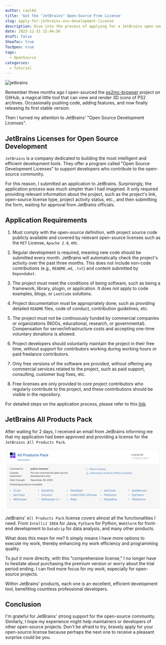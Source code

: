 ```yaml
---
author: caol64
title: 'Got the "JetBrains" Open-Source Free License'
slug: apply-for-jetbrains-oss-development-license
description: Dive into the process of applying for a JetBrains open source license, upgrading your development toolkit, and contributing more effectively to your open source projects.
date: 2023-12-31 15:44:56
draft: false
ShowToc: true
TocOpen: true
tags:
  - OpenSource
categories:
  - Tutorial
---
```

![jetbrains](https://resources.jetbrains.com/storage/products/company/brand/logos/jb_beam.png)

Remember three months ago I open-sourced the [ps2mc-browser](https://github.com/caol64/ps2mc-browser) project on GitHub, a magical little tool that can view and render 3D icons of PS2 archives. Occasionally pushing code, adding features, and now finally releasing its first stable version.

Then I turned my attention to JetBrains' "Open Source Development Licenses".

## JetBrains Licenses for Open Source Development

`JetBrains` is a company dedicated to building the most intelligent and efficient development tools. They offer a program called "Open Source Development Licenses" to support developers who contribute to the open-source community.

For this reason, I submitted an application to JetBrains. Surprisingly, the application process was much simpler than I had imagined. It only required providing relevant information about the project, such as the project's link, open-source license type, project activity status, etc., and then submitting the form, waiting for approval from JetBrains officials.

## Application Requirements

1. Must comply with the open-source definition, with project source code publicly available and covered by relevant open-source licenses such as the `MIT` License, `Apache 2.0`, etc.

2. Regular development is required, meaning new code should be submitted every month. JetBrains will automatically check the project's activity over the past three months. This does not include non-code contributions (e.g., `README.md`, `.txt`) and content submitted by `Dependabot`.

3. The project must meet the conditions of being software, such as being a framework, library, plugin, or application. It does not apply to code examples, blogs, or `LeetCode` solutions.

4. Project documentation must be appropriately done, such as providing detailed `README` files, code of conduct, contribution guidelines, etc.

5. The project must not be continuously funded by commercial companies or organizations (NGOs, educational, research, or governmental). Compensation for server/infrastructure costs and accepting one-time voluntary donations is allowed.

6. Project developers should voluntarily maintain the project in their free time, without support for contributors working during working hours or paid freelance contributors.

7. Only free versions of the software are provided, without offering any commercial services related to the project, such as paid support, consulting, customer bug fixes, etc.

8. Free licenses are only provided to core project contributors who regularly contribute to the project, and these contributions should be visible in the repository.

For detailed steps on the application process, please refer to this [link](https://www.jetbrains.com/community/opensource/#support).

## JetBrains All Products Pack 

After waiting for 2 days, I received an email from JetBrains informing me that my application had been approved and providing a license for the `JetBrains All Products Pack`.

![JetBrains All Products Pack](imgs/posts/2023-12-31-apply-for-jetbrains-oss-development-license/截屏2023-12-31%2015.56.31.webp)

JetBrains' `All Products Pack` license covers almost all the functionalities I need. From `IntelliJ IDEA` for Java, `PyCharm` for Python, `WebStorm` for front-end development to `DataGrip` for data analysis, and many other products.

What does this mean for me? It simply means I have more options to execute my work, thereby enhancing my work efficiency and programming quality.

To put it more directly, with this "comprehensive license," I no longer have to hesitate about purchasing the premium version or worry about the trial period ending. I can find more focus for my work, especially for open-source projects.

Within JetBrains' products, each one is an excellent, efficient development tool, benefiting countless professional developers.

## Conclusion

I'm grateful for JetBrains' strong support for the open-source community. Similarly, I hope my experience might help maintainers or developers of other open-source projects. Don't be afraid to try; bravely apply for your open-source license because perhaps the next one to receive a pleasant surprise could be you.